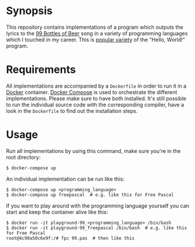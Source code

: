# Synopsis

This repository contains implementations of a program which outputs the lyrics to the [99 Bottles of Beer](https://en.wikipedia.org/wiki/99_Bottles_of_Beer) song in a variety of programming languages which I touched in my career. This is [popular variety](https://en.wikipedia.org/wiki/99_Bottles_of_Beer#References_in_computer_science) of the "Hello, World!" program.

# Requirements

All implementations are accompanied by a `Dockerfile` in order to run it in a [Docker](https://www.docker.com/) container. [Docker Compose](https://docs.docker.com/compose/) is used to orchestrate the different implementations. Please make sure to have both installed. It's still possible to run the individual source code with the corresponding compiler, have a look in the `Dockerfile` to find out the installation steps.

# Usage

Run all implementations by using this command, make sure you're in the root directory:
```lang=bash
$ docker-compose up
```

An individual implementation can be run like this:
```lang=bash
$ docker-compose up <programming_language>
$ docker-compose up freepascal  # e.g. like this for Free Pascal
```

If you want to play around with the programming language yourself you can start and keep the container alive like this:
```lang=bash
$ docker run -it playground-99_<programming_language> /bin/bash
$ docker run -it playground-99_freepascal /bin/bash  # e.g. like this for Free Pascal
root@4c90a50c6e9f:/# fpc 99.pas  # then like this
```

